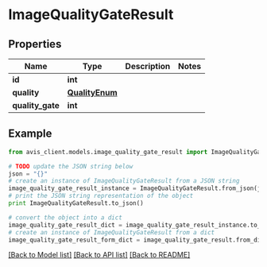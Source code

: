 # ImageQualityGateResult


## Properties

Name | Type | Description | Notes
------------ | ------------- | ------------- | -------------
**id** | **int** |  |
**quality** | [**QualityEnum**](QualityEnum.md) |  |
**quality_gate** | **int** |  |

## Example

```python
from avis_client.models.image_quality_gate_result import ImageQualityGateResult

# TODO update the JSON string below
json = "{}"
# create an instance of ImageQualityGateResult from a JSON string
image_quality_gate_result_instance = ImageQualityGateResult.from_json(json)
# print the JSON string representation of the object
print ImageQualityGateResult.to_json()

# convert the object into a dict
image_quality_gate_result_dict = image_quality_gate_result_instance.to_dict()
# create an instance of ImageQualityGateResult from a dict
image_quality_gate_result_form_dict = image_quality_gate_result.from_dict(image_quality_gate_result_dict)
```
[[Back to Model list]](../README.md#documentation-for-models) [[Back to API list]](../README.md#documentation-for-api-endpoints) [[Back to README]](../README.md)

